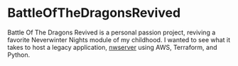 # BattleOfTheDragonsRevived
Battle Of The Dragons Revived is a personal passion project, reviving a favorite Neverwinter Nights module of my childhood. I wanted to see what it takes to host a legacy application, [nwserver](https://forums.beamdog.com/discussion/67157/server-download-packages-and-docker-support) using AWS, Terraform, and Python.
